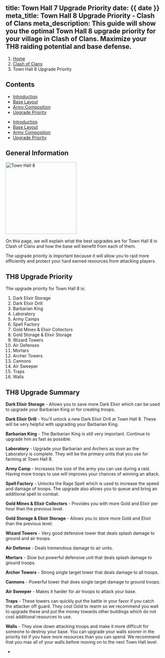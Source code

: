 title: Town Hall 7 Upgrade Priority
date: {{ date }}
meta_title: Town Hall 8 Upgrade Priority - Clash of Clans
meta_description: This guide will show you the optimal Town Hall 8 upgrade priority for your village in Clash of Clans. Maximize your TH8 raiding potential and base defense.
---
<ol class="breadcrumb hidden-xs"><li><a href="/">Home</a></li><li><a href="/clash-of-clans/">Clash of Clans</a></li><li class="active">Town Hall 8 Upgrade Priority</li></ol>

<h2 class="page-header">Contents</h2>

<ul class="nav nav-pills hidden-xs"><li role="presentation"><a href="/clash-of-clans/town-hall-8-guide/">Introduction</a></li><li role="presentation"><a href="/clash-of-clans/town-hall-8-base/">Base Layout</a></li><li role="presentation"><a href="/clash-of-clans/town-hall-8-army/">Army Composition</a></li><li role="presentation" class="active"><a href="/clash-of-clans/town-hall-8-upgrade-priority/">Upgrade Priority</a></li></ul>

<ul class="nav nav-pills nav-stacked visible-xs-block"><li role="presentation"><a href="/clash-of-clans/town-hall-8-guide/">Introduction</a></li><li role="presentation"><a href="/clash-of-clans/town-hall-8-base/">Base Layout</a></li><li role="presentation"><a href="/clash-of-clans/town-hall-8-army/">Army Composition</a></li><li role="presentation" class="active"><a href="/clash-of-clans/town-hall-8-upgrade-priority/">Upgrade Priority</a></li></ul>

<h2 class="page-header">General Information</h2>

<img src="http://game-brain.com/images/clash-of-clans/town-hall-8-guide/Town-Hall-8.png" alt="Town Hall 8" title="Town Hall 8" width="230" height="233" class="alignleft" />

<p>On this page, we will explain what the best upgrades are for Town Hall 8 in Clash of Clans and how the base will benefit from each of them.</p>

<p>The upgrade priority is important because it will allow you to raid more efficiently and protect your hard earned resources from attacking players.</p>

<div style="clear:both"></div>

<h2 class="page-header">TH8 Upgrade Priority</h2>

<p>The upgrade priority for Town Hall 8 is:</p>

1. Dark Elixir Storage
2. Dark Elixir Drill
3. Barbarian King
4. Laboratory
5. Army Camps
6. Spell Factory
7. Gold Mines & Elixir Collectors
8. Gold Storage & Elixir Storage
9. Wizard Towers
10. Air Defenses
11. Mortars
12. Archer Towers
13. Cannons
14. Air Sweeper
15. Traps
16. Walls

<h2 class="page-header">TH8 Upgrade Summary</h2>

**Dark Elixir Storage** - Allows you to save more Dark Elixir which can be used to upgrade your Barbarian King or for creating troops.</p>

**Dark Elixir Drill** - You'll unlock a new Dark Elixir Drill at Town Hall 8. These will be very helpful with upgrading your Barbarian King.

**Barbarian King** - The Barbarian King is still very important. Continue to upgrade him as fast as possible.

**Laboratory** - Upgrade your Barbarian and Archers as soon as the Laboratory is complete. They will be the primary units that you use for farming at Town Hall 8.

**Army Camp** - Increases the size of the army you can use during a raid. Having more troops to use will improves your chances of winning an attack.

**Spell Factory** - Unlocks the Rage Spell which is used to increase the speed and damage of troops. The upgrade also allows you to queue and bring an additional spell to combat.

**Gold Mines & Elixir Collectors** - Provides you with more Gold and Elixir per hour than the previous level.

**Gold Storage & Elixir Storage** - Allows you to store more Gold and Elixir than the previous level.

**Wizard Towers** - Very good defensive tower that deals splash damage to ground and air troops.

**Air Defense** - Deals tremendous damage to air units.

**Mortars** - Slow but powerful defensive unit that deals splash damage to ground troops.

**Archer Towers** - Strong single target tower that deals damage to all troops.

**Cannons** - Powerful tower that does single target damage to ground troops.

**Air Sweeper** - Makes it harder for air troops to attack your base.

**Traps** - These towers can quickly put the battle in your favor if you catch the attacker off guard. They cost Gold to rearm so we recommend you wait to upgrade these and put the money towards other buildings which do not cost additional resources to use.

**Walls** - They slow down attacking troops and make it more difficult for someone to destroy your base. You can upgrade your walls sooner in the priority list if you have more resources than you can spend. We recommend that you max all of your walls before moving on to the next Town Hall level.

<nav><ul class="pager"><li class="previous"><a href="/clash-of-clans/town-hall-8-army/"><span class="glyphicon glyphicon-chevron-left" aria-hidden="true"></span></a></li></ul></nav>
